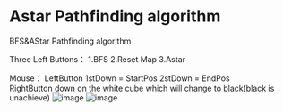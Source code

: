 # Astar Pathfinding algorithm

BFS&AStar Pathfinding algorithm

Three Left Buttons：
1.BFS
2.Reset Map
3.Astar 

Mouse：
LeftButton 1stDown = StartPos  2stDown = EndPos  
RightButton down on the white cube which will change to black(black is unachieve)
![image](https://user-images.githubusercontent.com/64005736/146870091-7759cb73-de61-47f1-b716-ceeaf9cd6131.png)
![image](https://user-images.githubusercontent.com/64005736/146870107-e7578739-65f4-4f44-b012-631788d21456.png)

